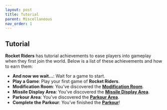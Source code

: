 ```yaml
---
layout: post
title: Tutorial
parent: Miscellaneous
nav_order: 1
---
```

**Tutorial**
---

**Rocket Riders** has tutorial achievements to ease players into gameplay when they first join the world. Below is a list of these achievements and how to earn them:

- **And now we wait…**: Wait for a game to start.
- **Play a Game**: Play your first game of **Rocket Riders**.
- **Modification Room**: You’ve discovered the **[Modification Room](https://zeroniaserver.github.io/RocketRidersWiki/modification_room)**.
- **Missile Display Area**: You’ve discovered the **[Missile Display Area](https://zeroniaserver.github.io/RocketRidersWiki/misc/missile_display_area)**.
- **Parkour Area**: You’ve discovered the **[Parkour Area](https://zeroniaserver.github.io/RocketRidersWiki/misc/parkour)**.
- **Complete the Parkour**: You’ve finished the **[Parkour](https://zeroniaserver.github.io/RocketRidersWiki/misc/parkour)**!